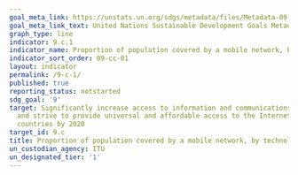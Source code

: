 ```yaml
---
goal_meta_link: https://unstats.un.org/sdgs/metadata/files/Metadata-09-0C-01.pdf
goal_meta_link_text: United Nations Sustainable Development Goals Metadata (pdf 663kB)
graph_type: line
indicator: 9.c.1
indicator_name: Proportion of population covered by a mobile network, by technology
indicator_sort_order: 09-cc-01
layout: indicator
permalink: /9-c-1/
published: true
reporting_status: notstarted
sdg_goal: '9'
target: Significantly increase access to information and communications technology
  and strive to provide universal and affordable access to the Internet in least developed
  countries by 2020
target_id: 9.c
title: Proportion of population covered by a mobile network, by technology
un_custodian_agency: ITU
un_designated_tier: '1'
---
```

